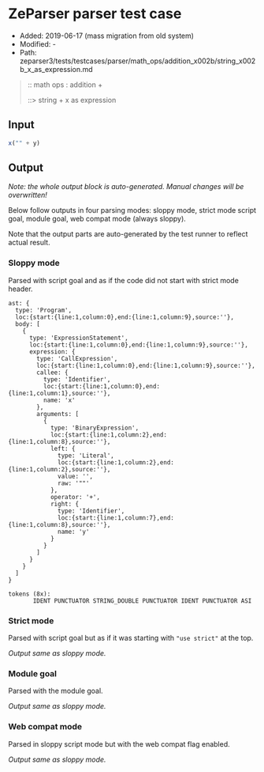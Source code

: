 # ZeParser parser test case

- Added: 2019-06-17 (mass migration from old system)
- Modified: -
- Path: zeparser3/tests/testcases/parser/math_ops/addition_x002b/string_x002b_x_as_expression.md

> :: math ops : addition +
>
> ::> string + x as expression

## Input

`````js
x("" + y)
`````

## Output

_Note: the whole output block is auto-generated. Manual changes will be overwritten!_

Below follow outputs in four parsing modes: sloppy mode, strict mode script goal, module goal, web compat mode (always sloppy).

Note that the output parts are auto-generated by the test runner to reflect actual result.

### Sloppy mode

Parsed with script goal and as if the code did not start with strict mode header.

`````
ast: {
  type: 'Program',
  loc:{start:{line:1,column:0},end:{line:1,column:9},source:''},
  body: [
    {
      type: 'ExpressionStatement',
      loc:{start:{line:1,column:0},end:{line:1,column:9},source:''},
      expression: {
        type: 'CallExpression',
        loc:{start:{line:1,column:0},end:{line:1,column:9},source:''},
        callee: {
          type: 'Identifier',
          loc:{start:{line:1,column:0},end:{line:1,column:1},source:''},
          name: 'x'
        },
        arguments: [
          {
            type: 'BinaryExpression',
            loc:{start:{line:1,column:2},end:{line:1,column:8},source:''},
            left: {
              type: 'Literal',
              loc:{start:{line:1,column:2},end:{line:1,column:2},source:''},
              value: '',
              raw: '""'
            },
            operator: '+',
            right: {
              type: 'Identifier',
              loc:{start:{line:1,column:7},end:{line:1,column:8},source:''},
              name: 'y'
            }
          }
        ]
      }
    }
  ]
}

tokens (8x):
       IDENT PUNCTUATOR STRING_DOUBLE PUNCTUATOR IDENT PUNCTUATOR ASI
`````

### Strict mode

Parsed with script goal but as if it was starting with `"use strict"` at the top.

_Output same as sloppy mode._

### Module goal

Parsed with the module goal.

_Output same as sloppy mode._

### Web compat mode

Parsed in sloppy script mode but with the web compat flag enabled.

_Output same as sloppy mode._
